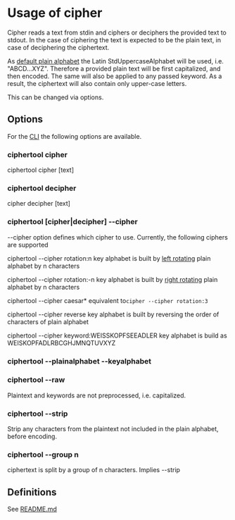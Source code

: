 # Usage of cipher

Cipher reads a text from stdin and ciphers or deciphers the provided text to stdout. In the case of ciphering the text is
expected to be the plain text, in case of deciphering the ciphertext.

As [default plain alphabet](adr/0005-normalization-of-input-keyword-charakters.md) the Latin StdUppercaseAlphabet will be used, i.e. "ABCD...XYZ". Therefore a provided plain text will be first capitalized, and then encoded. The same will also be applied to any passed keyword.
As a result, the ciphertext will also contain only upper-case letters.

This can be changed via options.

## Options

For the [CLI](adr/0002-use-the-ciphers-via-command-line.md) the following options are available.

### ciphertool cipher

ciphertool cipher [text]

### ciphertool decipher

cipher decipher [text]

### ciphertool [cipher|decipher] --cipher

--cipher option defines which cipher to use. Currently, the following ciphers are supported

ciphertool --cipher rotation:n
key alphabet is built by [left rotating](adr/0008-rotation-cipher.md) plain alphabet by n characters

ciphertool --cipher rotation:-n
key alphabet is built by [right rotating](adr/0008-rotation-cipher.md) plain alphabet by n characters

ciphertool --cipher caesar*
equivalent to`cipher --cipher rotation:3`

ciphertool --cipher reverse
key alphabet is built by reversing the order of characters of plain alphabet

ciphertool --cipher keyword:WEISSKOPFSEEADLER
key alphabet is build as WEISKOPFADLRBCGHJMNQTUVXYZ

### ciphertool --plainalphabet --keyalphabet

### ciphertool --raw

Plaintext and keywords are not preprocessed, i.e. capitalized.

### ciphertool --strip

Strip any characters from the plaintext not included in the plain alphabet, before encoding.

### ciphertool --group n

ciphertext is split by a group of n characters. Implies --strip

## Definitions

See [README.md](../README.md#Definitions)
